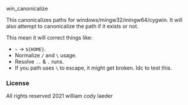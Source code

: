 win_canonicalize

This canonicalizes paths for windows/mingw32/mingw64/cygwin.
It will also attempt to canonicalize the path if it exists or not.

This mean it will correct things like:

* `~` -> `${HOME}`.
* Normalize `/` and `\` usage.
* Resolve `..` & `.` runs.
* If you path uses `\` to escape, it might get broken. Idc to test this.

### License

All rights reserved 2021 william cody laeder
